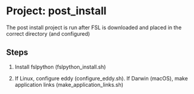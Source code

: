# Project: post_install

The post install project is run after FSL is downloaded and placed in the correct directory (and configured)

## Steps

1) Install fslpython (fslpython_install.sh)

3) If Linux, configure eddy (configure_eddy.sh). If Darwin (macOS), make application links (make_application_links.sh) 